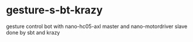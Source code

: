 # gesture-s-bt-krazy
gesture control bot with nano-hc05-axl master and nano-motordriver slave done by sbt and krazy 
